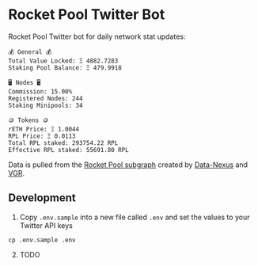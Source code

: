 # Rocket Pool Twitter Bot

Rocket Pool Twitter bot for daily network stat updates:

```
💰 General 💰
Total Value Locked: Ξ 4882.7283
Staking Pool Balance: Ξ 479.9918

🖥️ Nodes 🖥️
Commission: 15.00%
Registered Nodes: 244
Staking Minipools: 34

🪙 Tokens 🪙
rETH Price: Ξ 1.0044
RPL Price: Ξ 0.0113
Total RPL staked: 293754.22 RPL
Effective RPL staked: 55691.80 RPL
```

Data is pulled from the [Rocket Pool subgraph](https://github.com/Data-Nexus/rocket-pool-mainnet) created by [Data-Nexus](https://github.com/Data-Nexus) and [VGR](https://github.com/VGR-GIT).

## Development

1. Copy `.env.sample` into a new file called `.env` and set the values to your Twitter API keys
```
cp .env.sample .env
```

2. TODO
